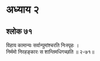 # अध्याय २

## श्लोक ७१

विहाय कामान्यः सर्वान्पुमांश्चरति निःस्पृहः ।<br>निर्ममो निरहङ्कारः स शान्तिमधिगच्छति ॥ २-७१॥<br><br>

